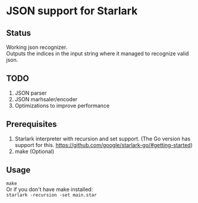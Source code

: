 # JSON support for Starlark

## Status
Working json recognizer.  
Outputs the indices in the input string where it managed to recognize valid json.

## TODO
1. JSON parser
1. JSON marhsaler/encoder
1. Optimizations to improve performance

## Prerequisites
1. Starlark interpreter with recursion and set support. (The Go version has support for this. https://github.com/google/starlark-go/#getting-started)
1. make (Optional)

## Usage
`make`  
Or if you don't have make installed:  
`starlark -recursion -set main.star`

